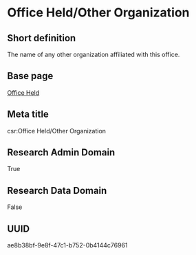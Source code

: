 # Office Held/Other Organization
## Short definition
The name of any other organization affiliated with this office.
## Base page
[Office Held](https://github.com/EuroCRIS/CASRAI-Dictionairies/blob/main/Objects/Office%20Held.md)
## Meta title
csr:Office Held/Other Organization
## Research Admin Domain
True
## Research Data Domain
False
## UUID
ae8b38bf-9e8f-47c1-b752-0b4144c76961
